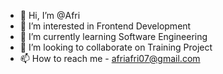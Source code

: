 - 👋 Hi, I’m @Afri
- 👀 I’m interested in Frontend Development 
- 🌱 I’m currently learning Software Engineering
- 💞️ I’m looking to collaborate on Training Project
- 📫 How to reach me - afriafri07@gmail.com

<!---
Afri07/Afri07 is a ✨ special ✨ repository because its `README.md` (this file) appears on your GitHub profile.
You can click the Preview link to take a look at your changes.
--->
